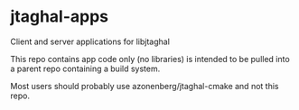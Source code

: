 # jtaghal-apps
Client and server applications for libjtaghal

This repo contains app code only (no libraries) is intended to be pulled into a parent repo containing a build system.

Most users should probably use azonenberg/jtaghal-cmake and not this repo.
